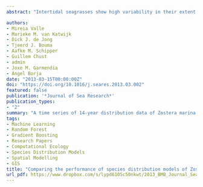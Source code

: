 ```yaml
---
abstract: "Intertidal seagrasses show high variability in their extent and location, with local extinctions and (re-)colonizations being inherent in their population dynamics. Suitable habitats are identified usually using Species Distribution Models (SDM), based upon the overall distribution of the species; thus, accounting solely for spatial variability. To include temporal effects caused by large interannual variability, we constructed SDMs for different combinations and fusions of yearly distribution data. The main objectives were to: (i) assess the spatio-temporal dynamics of an intertidal seagrass bed of Zostera marina; (ii) select the most accurate SDM techniques to model different temporal distribution data subsets of the species; (iii) assess the relative importance of the environmental variables for each data subset; and (iv) evaluate the accuracy of the models to predict species conservation areas, addressing implications for management. To address these objectives, a time series of 14-year distribution data of Zostera marina in the Ems estuary (The Netherlands) was used to build different data subsets: (1) total presence area; (2) a conservative estimate of the total presence area, defined as the area which had been occupied during at least 4 years; (3) core area, defined as the area which had been occupied during at least 2/3 of the total period; and (4–6) three random selections of monitoring years. On average, colonized and disappeared areas of the species in the Ems estuary showed remarkably similar transition probabilities of 12.7% and 12.9%, respectively. SDMs based upon machine-learning methods (Boosted Regression Trees and Random Forest) outperformed regression-based methods. Current velocity and wave exposure were the most important variables predicting the species presence for widely distributed data. Depth and sea floor slope were relevant to predict conservative presence area and core area. It is concluded that, the fusion of the spatial distribution data from four monitoring years could be enough to establish an accurate habitat suitability model of Zostera marina in the Ems estuary. The methodology presented offers a promising tool for selecting realistic conservation areas for those species that show high population dynamics, such as many estuarine and coastal species."

authors:
- Mireia Valle
- Marieke M. van Katwijk
- Dick J. de Jong
- Tjeerd J. Bouma
- Aafke M. Schipper
- Guillem Chust
- admin
- Joxe M. Garmendia
- Ángel Borja
date: "2013-03-15T00:00:00Z"
doi: "https://doi.org/10.1016/j.seares.2013.03.002"
featured: false
publication: '*Journal of Sea Research*'
publication_types:
- "2"
summary: "A time series of 14-year distribution data of Zostera marina in the Ems estuary (The Netherlands) was used to build different data subsets: (1) total presence area; (2) a conservative estimate of the total presence area, defined as the area which had been occupied during at least 4 years; (3) core area, defined as the area which had been occupied during at least 2/3 of the total period; and (4–6) three random selections of monitoring years. On average, colonized and disappeared areas of the species in the Ems estuary showed remarkably similar transition probabilities of 12.7% and 12.9%, respectively. SDMs based upon machine-learning methods (Boosted Regression Trees and Random Forest) outperformed regression-based methods. Current velocity and wave exposure were the most important variables predicting the species presence for widely distributed data. Depth and sea floor slope were relevant to predict conservative presence area and core area."
tags:
- Machine Learning
- Random Forest
- Gradient Boosting
- Research Papers
- Computational Ecology
- Species Distribution Models
- Spatial Modelling
- GIS
title: "Comparing the performance of species distribution models of Zostera marina: Implications for conservation"
url_pdf: https://www.dropbox.com/s/lypd6105c50nkwt/2013_BMB_Journal_Sea_Research.pdf?dl=1
---
```


